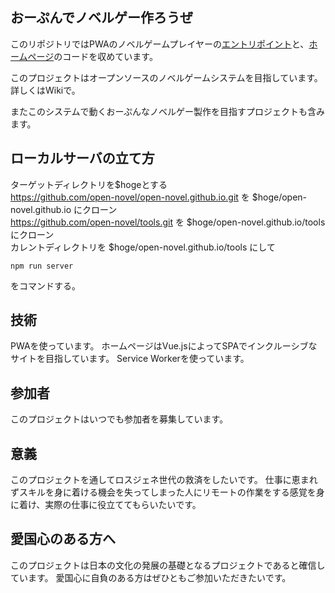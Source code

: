 おーぷんでノベルゲー作ろうぜ
---
このリポジトリではPWAのノベルゲームプレイヤーの[エントリポイント](https://open-novel.github.io/)と、[ホームページ](https://open-novel.github.io/source/)のコードを収めています。

このプロジェクトはオープンソースのノベルゲームシステムを目指しています。詳しくはWikiで。

またこのシステムで動くおーぷんなノベルゲー製作を目指すプロジェクトも含みます。

## ローカルサーバの立て方
ターゲットディレクトリを$hogeとする  
https://github.com/open-novel/open-novel.github.io.git を $hoge/open-novel.github.io にクローン  
https://github.com/open-novel/tools.git を $hoge/open-novel.github.io/tools にクローン  
カレントディレクトリを $hoge/open-novel.github.io/tools にして

```
npm run server
```

をコマンドする。

## 技術
PWAを使っています。
ホームページはVue.jsによってSPAでインクルーシブなサイトを目指しています。
Service Workerを使っています。

## 参加者
このプロジェクトはいつでも参加者を募集しています。

## 意義
このプロジェクトを通してロスジェネ世代の救済をしたいです。
仕事に恵まれずスキルを身に着ける機会を失ってしまった人にリモートの作業をする感覚を身に着け、実際の仕事に役立ててもらいたいです。

## 愛国心のある方へ
このプロジェクトは日本の文化の発展の基礎となるプロジェクトであると確信しています。
愛国心に自負のある方はぜひともご参加いただきたいです。